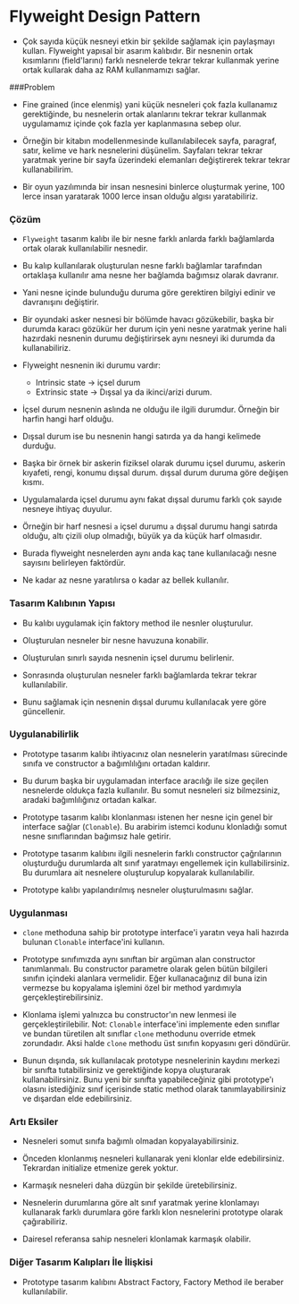 # Flyweight Design Pattern

- Çok sayıda küçük nesneyi etkin bir şekilde sağlamak için paylaşmayı kullan. Flyweight yapısal
bir asarım kalıbıdır. Bir nesnenin ortak kısımlarını (field'larını) farklı nesnelerde tekrar tekrar 
  kullanmak yerine ortak kullarak daha az RAM kullanmamızı sağlar. 
  
###Problem
- Fine grained (ince elenmiş) yani küçük nesneleri çok fazla kullanamız gerektiğinde, bu nesnelerin
ortak alanlarını tekrar tekrar kullanmak uygulamamız içinde çok fazla yer kaplanmasına sebep olur.
  
- Örneğin bir kitabın modellenmesinde kullanılabilecek sayfa, paragraf, satır, kelime ve hark nesnelerini
düşünelim. Sayfaları tekrar tekrar yaratmak yerine bir sayfa üzerindeki elemanları değiştirerek tekrar
  tekrar kullanabilirim. 
  
- Bir oyun yazılımında bir insan nesnesini binlerce oluşturmak yerine, 100 lerce insan yaratarak 1000 lerce
insan olduğu algısı yaratabiliriz. 
  
### Çözüm

  - `Flyweight` tasarım kalıbı ile bir nesne farklı anlarda farklı bağlamlarda ortak olarak kullanılabilir
nesnedir. 
    
  - Bu kalıp kullanılarak oluşturulan nesne farklı bağlamlar tarafından ortaklaşa kullanılır ama nesne
her bağlamda bağımsız olarak davranır.
    
  - Yani nesne içinde bulunduğu duruma göre gerektiren bilgiyi edinir ve davranışını değiştirir. 
    
  - Bir oyundaki asker nesnesi bir bölümde havacı gözükebilir, başka bir durumda karacı gözükür her durum
için yeni nesne yaratmak yerine hali hazırdaki nesnenin durumu değiştirirsek aynı nesneyi iki durumda da
    kullanabiliriz.
    
- Flyweight nesnenin iki durumu vardır: 

    - Intrinsic state -> içsel durum 
    - Extrinsic state -> Dışsal ya da ikinci/arizi durum.
    
- İçsel durum nesnenin aslında ne olduğu ile ilgili durumdur. Örneğin bir harfin hangi harf olduğu.
- Dışsal durum ise bu nesnenin hangi satırda ya da hangi kelimede durduğu. 
- Başka bir örnek bir askerin fiziksel olarak durumu içsel durumu, askerin kıyafeti, rengi, konumu
dışsal durum. dışsal durum duruma göre değişen kısmı. 
  
- Uygulamalarda içsel durumu aynı fakat dışsal durumu farklı çok sayıde nesneye ihtiyaç duyulur.

- Örneğin bir harf nesnesi `a` içsel durumu `a` dışsal durumu hangi satırda olduğu, altı çizili olup 
olmadığı, büyük ya da küçük harf olmasıdır.
  
- Burada flyweight nesnelerden aynı anda kaç tane kullanılacağı nesne sayısını belirleyen faktördür.

- Ne kadar az nesne yaratılırsa o kadar az bellek kullanılır. 
  

    
### Tasarım Kalıbının Yapısı

- Bu kalıbı uygulamak için faktory method ile nesnler oluşturulur.

- Oluşturulan nesneler bir nesne havuzuna konabilir. 

- Oluşturulan sınırlı sayıda nesnenin içsel durumu belirlenir. 

- Sonrasında oluşturulan nesneler farklı bağlamlarda tekrar tekrar kullanılabilir.

- Bunu sağlamak için nesnenin dışsal durumu kullanılacak yere göre güncellenir. 

  
### Uygulanabilirlik

- Prototype tasarım kalıbı ihtiyacınız olan nesnelerin yaratılması sürecinde sınıfa ve constructor
a bağımlılığını ortadan kaldırır.
  
- Bu durum başka bir uygulamadan interface aracılığı ile size geçilen nesnelerde oldukça fazla kullanılır.
Bu somut nesneleri siz bilmezsiniz, aradaki bağımlılığınız ortadan kalkar.
  
- Prototype tasarım kalıbı klonlanması istenen her nesne için genel bir interface sağlar (`Clonable`).
Bu arabirim istemci kodunu klonladığı somut nesne sınıflarından bağımsız hale getirir.
  
- Prototype tasarım kalıbını ilgili nesnelerin farklı constructor çağrılarının oluşturduğu durumlarda
alt sınıf yaratmayı engellemek için kullabilirsiniz. Bu durumlara ait nesnelere oluşturulup kopyalarak
  kullanılabilir.
  
- Prototype kalıbı yapılandırılmış nesneler oluşturulmasını sağlar.

### Uygulanması

- `clone` methoduna sahip bir prototype interface'i yaratın veya hali hazırda bulunan `Clonable` 
interface'ini kullanın.
  
- Prototype sınıfımızda aynı sınıftan bir argüman alan constructor tanımlanmalı. Bu constructor parametre
olarak gelen bütün bilgileri sınıfın içindeki alanlara vermelidir. Eğer kullanacağınız dil buna izin vermezse
  bu kopyalama işlemini özel bir method yardımıyla gerçekleştirebilirsiniz. 
  
- Klonlama işlemi yalnızca bu constructor'ın new lenmesi ile gerçekleştirilebilir. Not: `Clonable` interface'ini
implemente eden sınıflar ve bundan türetilen alt sınıflar `clone` methodunu override etmek zorundadır. Aksi
  halde `clone` methodu üst sınıfın kopyasını geri döndürür.
  
- Bunun dışında, sık kullanılacak prototype nesnelerinin kaydını merkezi bir sınıfta tutabilirsiniz ve gerektiğinde
kopya oluşturarak kullanabilirsiniz. Bunu yeni bir sınıfta yapabileceğiniz gibi prototype'ı olasını istediğiniz
  sınıf içerisinde static method olarak tanımlayabilirsiniz ve dışardan elde edebilirsiniz. 
  

  


  
### Artı Eksiler

+ Nesneleri somut sınıfa bağımlı olmadan kopyalayabilirsiniz.
+ Önceden klonlanmış nesneleri kullanarak yeni klonlar elde edebilirsiniz. Tekrardan initialize etmenize gerek
yoktur.
  
+ Karmaşık nesneleri daha düzgün bir şekilde üretebilirsiniz.
+ Nesnelerin durumlarına göre alt sınıf yaratmak yerine klonlamayı kullanarak farklı durumlara göre
farklı klon nesnelerini prototype olarak çağırabiliriz.
  
- Dairesel referansa sahip nesneleri klonlamak karmaşık olabilir.

### Diğer Tasarım Kalıpları İle İlişkisi

- Prototype tasarım kalıbını Abstract Factory, Factory Method ile beraber kullanılabilir.


